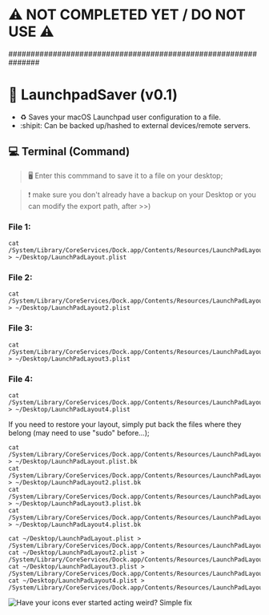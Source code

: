 # :warning: NOT COMPLETED YET / DO NOT USE :warning:
\###############################################################
# :black_square_button: LaunchpadSaver (v0.1)
* :recycle: Saves your macOS Launchpad user configuration to a file.
* :shipit: Can be backed up/hashed to external devices/remote servers.

## :computer: Terminal (Command)
> :desktop_computer: Enter this commmand to save it to a file on your desktop; 

> :heavy_exclamation_mark: make sure you don't already have a backup on your Desktop or you can modify the export path, after >>)

### File 1:
```
cat /System/Library/CoreServices/Dock.app/Contents/Resources/LaunchPadLayout.plist > ~/Desktop/LaunchPadLayout.plist
```
### File 2:
```
cat /System/Library/CoreServices/Dock.app/Contents/Resources/LaunchPadLayout2.plist > ~/Desktop/LaunchPadLayout2.plist
```
### File 3:
```
cat /System/Library/CoreServices/Dock.app/Contents/Resources/LaunchPadLayout3.plist > ~/Desktop/LaunchPadLayout3.plist
```
### File 4:
```
cat /System/Library/CoreServices/Dock.app/Contents/Resources/LaunchPadLayout4.plist > ~/Desktop/LaunchPadLayout4.plist
```

If you need to restore your layout, simply put back the files where they belong (may need to use "sudo" before...);
```
cat /System/Library/CoreServices/Dock.app/Contents/Resources/LaunchPadLayout.plist > ~/Desktop/LaunchPadLayout.plist.bk
cat /System/Library/CoreServices/Dock.app/Contents/Resources/LaunchPadLayout2.plist > ~/Desktop/LaunchPadLayout2.plist.bk
cat /System/Library/CoreServices/Dock.app/Contents/Resources/LaunchPadLayout3.plist > ~/Desktop/LaunchPadLayout3.plist.bk
cat /System/Library/CoreServices/Dock.app/Contents/Resources/LaunchPadLayout4.plist > ~/Desktop/LaunchPadLayout4.plist.bk

cat ~/Desktop/LaunchPadLayout.plist > /System/Library/CoreServices/Dock.app/Contents/Resources/LaunchPadLayout.plist
cat ~/Desktop/LaunchPadLayout2.plist > /System/Library/CoreServices/Dock.app/Contents/Resources/LaunchPadLayout2.plist
cat ~/Desktop/LaunchPadLayout3.plist > /System/Library/CoreServices/Dock.app/Contents/Resources/LaunchPadLayout3.plist
cat ~/Desktop/LaunchPadLayout4.plist > /System/Library/CoreServices/Dock.app/Contents/Resources/LaunchPadLayout4.plist
```

![Have your icons ever started acting weird? Simple fix](https://user-images.githubusercontent.com/91343617/210118185-151c57cb-daae-4b41-b2e6-b667073bc9dc.png)
